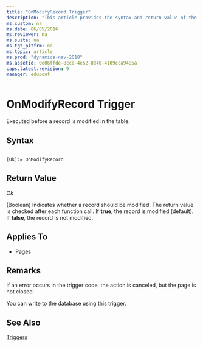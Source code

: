 ```yaml
---
title: "OnModifyRecord Trigger"
description: "This article provides the syntax and return value of the OnModifyRecord Trigger, which is executed before a record is modified in the table." 
ms.custom: na
ms.date: 06/05/2016
ms.reviewer: na
ms.suite: na
ms.tgt_pltfrm: na
ms.topic: article
ms.prod: "dynamics-nav-2018"
ms.assetid: 0e06ffde-8cce-4e62-8d40-4109cca9495a
caps.latest.revision: 9
manager: edupont
---
```

# OnModifyRecord Trigger
Executed before a record is modified in the table.  
  
## Syntax  
  
```  
  
[Ok]:= OnModifyRecord  
```  
  
## Return Value  
 *Ok*  
  
 \(Boolean\) Indicates whether a record should be modified. The return value is checked after each function call. If **true**, the record is modified \(default\). If **false**, the record is not modified.  
  
## Applies To  
  
-   Pages  
  
## Remarks  
 If an error occurs in the trigger code, the action is canceled, but the page is not closed.  
  
 You can write to the database using this trigger.  
  
## See Also  
 [Triggers](Triggers.md)